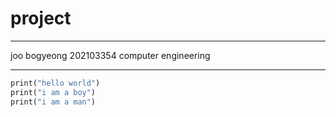 # project


---
joo bogyeong 202103354 computer engineering
***

```def function(): 
print("hello world")
print("i am a boy")
print("i am a man")
